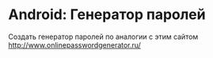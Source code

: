 # Android: Генератор паролей

Создать генератор паролей по аналогии с этим сайтом http://www.onlinepasswordgenerator.ru/
